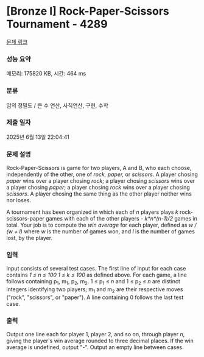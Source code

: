 # [Bronze I] Rock-Paper-Scissors Tournament - 4289 

[문제 링크](https://www.acmicpc.net/problem/4289) 

### 성능 요약

메모리: 175820 KB, 시간: 464 ms

### 분류

임의 정밀도 / 큰 수 연산, 사칙연산, 구현, 수학

### 제출 일자

2025년 6월 13일 22:04:41

### 문제 설명

<p>Rock-Paper-Scissors is game for two players, A and B, who each choose, independently of the other, one of <em>rock, paper,</em> or <em>scissors</em>. A player chosing <em>paper</em> wins over a player chosing <em>rock</em>; a player chosing <em>scissors</em> wins over a player chosing <em>paper</em>; a player chosing <em>rock</em> wins over a player chosing <em>scissors</em>. A player chosing the same thing as the other player neither wins nor loses.</p>

<p>A tournament has been organized in which each of <em>n</em> players plays <em>k</em> rock-scissors-paper games with each of the other players - <em>k*n*(n-1)/2</em> games in total. Your job is to compute the <em>win average</em> for each player, defined as <em>w / (w + l)</em> where <em>w</em> is the number of games won, and <em>l</em> is the number of games lost, by the player.</p>

### 입력 

 <p>Input consists of several test cases. The first line of input for each case contains <em>1 ≤ n ≤ 100</em> <em>1 ≤ k ≤ 100</em> as defined above. For each game, a line follows containing p<sub>1</sub>, m<sub>1</sub>, p<sub>2</sub>, m<sub>2</sub>. 1 ≤ p<sub>1</sub> ≤ <em>n</em> and 1 ≤ p<sub>2</sub> ≤ <em>n</em> are distinct integers identifying two players; m<sub>1</sub> and m<sub>2</sub> are their respective moves ("rock", "scissors", or "paper"). A line containing 0 follows the last test case.</p>

### 출력 

 <p>Output one line each for player 1, player 2, and so on, through player <em>n</em>, giving the player's win average rounded to three decimal places. If the win average is undefined, output "-". Output an empty line between cases.</p>

